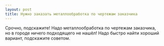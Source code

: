 ```yaml
---
layout: post 
title: Нужно заказать металлообработка по чертежам заказчика 
--- 
```

Срочно, подскажите! Надо металлообработка по чертежам заказчика, но в городе ничего подходящего не нашёл! Надо быстро найти хороший вариант, подскажите советом.
